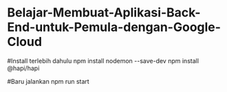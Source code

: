 # Belajar-Membuat-Aplikasi-Back-End-untuk-Pemula-dengan-Google-Cloud

#Install terlebih dahulu
npm install nodemon --save-dev
npm install @hapi/hapi

#Baru jalankan 
npm run start
